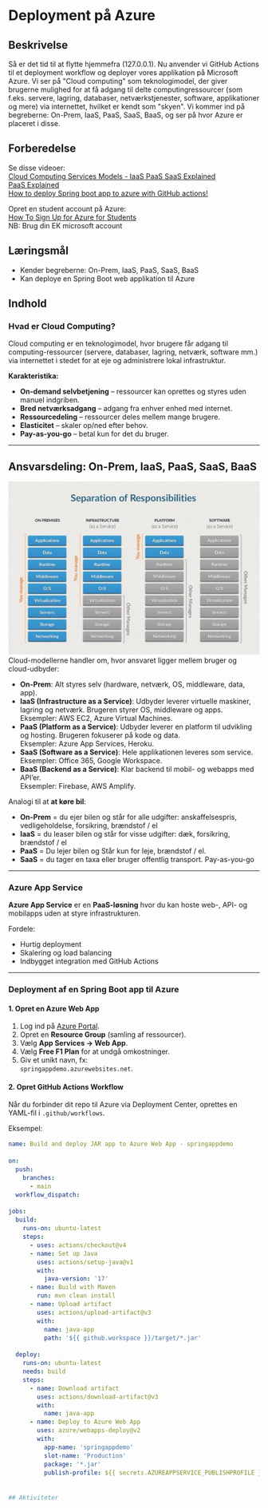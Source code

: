 # Deployment på Azure

## Beskrivelse
Så er det tid til at flytte hjemmefra (127.0.0.1).
Nu anvender vi GitHub Actions til et deployment workflow og deployer vores applikation på Microsoft Azure.
Vi ser på "Cloud computing" som teknologimodel, der giver brugerne mulighed for at få adgang til delte computingressourcer (som f.eks. servere, lagring, databaser, netværkstjenester, software, applikationer og mere) via internettet, hvilket er kendt som "skyen".
Vi kommer ind på begreberne: On-Prem, IaaS, PaaS, SaaS, BaaS, og ser på hvor Azure er placeret i disse.

## Forberedelse
Se disse videoer:  
[Cloud Computing Services Models - IaaS PaaS SaaS Explained](https://www.youtube.com/watch?v=36zducUX16w)  
[PaaS Explained](https://www.youtube.com/watch?v=QAbqJzd0PEE)  
[How to deploy Spring boot app to azure with GitHub actions!](https://www.youtube.com/watch?v=sbcPyaqycyI)

Opret en student account på Azure:  
[How To Sign Up for Azure for Students](https://www.youtube.com/watch?v=sbcPyaqycyI)  
NB: Brug din EK microsoft account

## Læringsmål
- Kender begreberne: On-Prem, IaaS, PaaS, SaaS, BaaS
- Kan deploye en Spring Boot web applikation til Azure
## Indhold  

### Hvad er Cloud Computing?
Cloud computing er en teknologimodel, hvor brugere får adgang til computing-ressourcer (servere, databaser, lagring, netværk, software mm.) via internettet i stedet for at eje og administrere lokal infrastruktur.  

**Karakteristika:**
- **On-demand selvbetjening** – ressourcer kan oprettes og styres uden manuel indgriben.
- **Bred netværksadgang** – adgang fra enhver enhed med internet.
- **Ressourcedeling** – ressourcer deles mellem mange brugere.
- **Elasticitet** – skaler op/ned efter behov.
- **Pay-as-you-go** – betal kun for det du bruger.

---

## Ansvarsdeling: On-Prem, IaaS, PaaS, SaaS, BaaS
<img src="assets/cloudmodel.png" alt="Alt Text" width="700">
Cloud-modellerne handler om, hvor ansvaret ligger mellem bruger og cloud-udbyder:

- **On-Prem**: Alt styres selv (hardware, netværk, OS, middleware, data, app).
- **IaaS (Infrastructure as a Service)**: Udbyder leverer virtuelle maskiner, lagring og netværk. Brugeren styrer OS, middleware og apps.  
  Eksempler: AWS EC2, Azure Virtual Machines.
- **PaaS (Platform as a Service)**: Udbyder leverer en platform til udvikling og hosting. Brugeren fokuserer på kode og data.  
  Eksempler: Azure App Services, Heroku.
- **SaaS (Software as a Service)**: Hele applikationen leveres som service.  
  Eksempler: Office 365, Google Workspace.
- **BaaS (Backend as a Service)**: Klar backend til mobil- og webapps med API’er.  
  Eksempler: Firebase, AWS Amplify.

Analogi til at **at køre bil**:  
- **On-Prem** = du ejer bilen og står for alle udgifter: anskaffelsespris, vedligeholdelse, forsikring, brændstof / el  
- **IaaS** = du leaser bilen og står for visse udgifter: dæk, forsikring, brændstof / el   
- **PaaS** = Du lejer bilen og Står kun for leje, brændstof / el.
- **SaaS** = du tager en taxa eller bruger offentlig transport.  Pay-as-you-go

---

### Azure App Service

**Azure App Service** er en **PaaS-løsning** hvor du kan hoste web-, API- og mobilapps uden at styre infrastrukturen.  

Fordele:
- Hurtig deployment
- Skalering og load balancing
- Indbygget integration med GitHub Actions

---

### Deployment af en Spring Boot app til Azure

#### 1. Opret en Azure Web App
1. Log ind på [Azure Portal](https://portal.azure.com).
2. Opret en **Resource Group** (samling af ressourcer).
3. Vælg **App Services → Web App**.
4. Vælg **Free F1 Plan** for at undgå omkostninger.
5. Giv et unikt navn, fx:  
   `springappdemo.azurewebsites.net`.

#### 2. Opret GitHub Actions Workflow
Når du forbinder dit repo til Azure via Deployment Center, oprettes en YAML-fil i `.github/workflows`.

Eksempel:

```yaml
name: Build and deploy JAR app to Azure Web App - springappdemo

on:
  push:
    branches:
      - main
  workflow_dispatch:

jobs:
  build:
    runs-on: ubuntu-latest
    steps:
      - uses: actions/checkout@v4
      - name: Set up Java
        uses: actions/setup-java@v1
        with:
          java-version: '17'
      - name: Build with Maven
        run: mvn clean install
      - name: Upload artifact
        uses: actions/upload-artifact@v3
        with:
          name: java-app
          path: '${{ github.workspace }}/target/*.jar'

  deploy:
    runs-on: ubuntu-latest
    needs: build
    steps:
      - name: Download artifact
        uses: actions/download-artifact@v3
        with:
          name: java-app
      - name: Deploy to Azure Web App
        uses: azure/webapps-deploy@v2
        with:
          app-name: 'springappdemo'
          slot-name: 'Production'
          package: '*.jar'
          publish-profile: ${{ secrets.AZUREAPPSERVICE_PUBLISHPROFILE }}


## Aktiviteter
